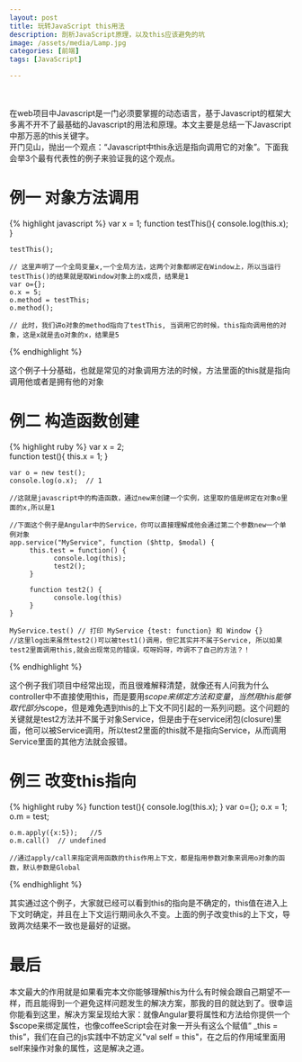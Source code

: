 ```yaml
---
layout: post
title: 玩转JavaScript this用法
description: 剖析JavaScript原理，以及this应该避免的坑
image: /assets/media/Lamp.jpg
categories: [前端]
tags: [JavaScript]

---
```

<br/>
<br/>
    在web项目中Javascript是一门必须要掌握的动态语言，基于Javascript的框架大多离不开不了最基础的Javascript的用法和原理。本文主要是总结一下Javascript中那万恶的this关键字。
<br/>
    开门见山，抛出一个观点：“Javascript中this永远是指向调用它的对象”。下面我会举3个最有代表性的例子来验证我的这个观点。

# 例一 对象方法调用

{% highlight javascript %}
    var x = 1;
    function testThis(){
        console.log(this.x);
    } 

    testThis();

    // 这里声明了一个全局变量x,一个全局方法，这两个对象都绑定在Window上，所以当运行testThis()的结果就是取Window对象上的x成员，结果是1
    var o={};
    o.x = 5;
    o.method = testThis;
    o.method();

    // 此时，我们讲o对象的method指向了testThis, 当调用它的时候，this指向调用他的对象，这是x就是去o对象的x，结果是5

{% endhighlight %}

这个例子十分基础，也就是常见的对象调用方法的时候，方法里面的this就是指向调用他或者是拥有他的对象

# 例二 构造函数创建

{% highlight ruby %}
    var x = 2;    
    function test(){
        this.x = 1;
    }

    var o = new test();
    console.log(o.x);  // 1

    //这就是javascript中的构造函数，通过new来创建一个实例，这里取的值是绑定在对象o里面的x,所以是1

    //下面这个例子是Angular中的Service，你可以直接理解成他会通过第二个参数new一个单例对象
    app.service("MyService", function ($http, $modal) {
         this.test = function() {
               console.log(this);
               test2();
         }
          
         function test2() {
               console.log(this)
         }
    }        

    MyService.test() // 打印 MyService {test: function} 和 Window {}
    //这里log出来虽然test2()可以被test1()调用，但它其实并不属于Service, 所以如果test2里面调用this,就会出现常见的错误，哎呀妈呀，咋调不了自己的方法？！

{% endhighlight %}

这个例子我们项目中经常出现，而且很难解释清楚，就像还有人问我为什么controller中不直接使用this，而是要用$scope来绑定方法和变量，当然用this能够取代部分$scope，但是难免遇到this的上下文不同引起的一系列问题。这个问题的关键就是test2方法并不属于对象Service，但是由于在service闭包(closure)里面，他可以被Service调用，所以test2里面的this就不是指向Service，从而调用Service里面的其他方法就会报错。

# 例三 改变this指向

{% highlight ruby %}
    function test(){
        console.log(this.x);
    }
    var o={};
    o.x = 1;
    o.m = test;

    o.m.apply({x:5});   //5
    o.m.call()  // undefined

    //通过apply/call来指定调用函数的this作用上下文，都是指用参数对象来调用o对象的函数，默认参数是Global

{% endhighlight %}

其实通过这个例子，大家就已经可以看到this的指向是不确定的，this值在进入上下文时确定，并且在上下文运行期间永久不变。上面的例子改变this的上下文，导致两次结果不一致也是最好的证据。

# 最后

本文最大的作用就是如果看完本文你能够理解this为什么有时候会跟自己期望不一样，而且能得到一个避免这样问题发生的解决方案，那我的目的就达到了。很幸运你能看到这里，解决方案呈现给大家：就像Angular要将属性和方法给你提供一个$scope来绑定属性，也像coffeeScript会在对象一开头有这么个赋值“ _this = this”，我们在自己的js实践中不妨定义"val self = this"，在之后的作用域里面用self来操作对象的属性，这是解决之道。
